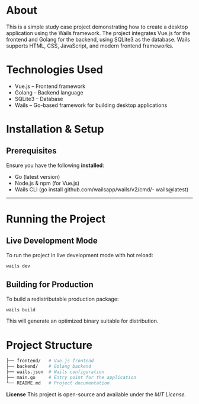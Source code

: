# About
This is a simple study case project demonstrating how to create a desktop application using the Wails framework. The project integrates Vue.js for the frontend and Golang for the backend, using SQLite3 as the database. Wails supports HTML, CSS, JavaScript, and modern frontend frameworks.

# Technologies Used
* Vue.js – Frontend framework
* Golang – Backend language
* SQLite3 – Database
* Wails – Go-based framework for building desktop applications

# Installation & Setup
## Prerequisites

Ensure you have the following **installed**:
- Go (latest version)
- Node.js & npm (for Vue.js)
- Wails CLI (go install github.com/wailsapp/wails/v2/cmd/- wails@latest)
***
# Running the Project
## Live Development Mode
To run the project in live development mode with hot reload:
```sh 
wails dev 
```

## Building for Production
To build a redistributable production package:
```sh
wails build
```

This will generate an optimized binary suitable for distribution.

# Project Structure
```sh
├── frontend/   # Vue.js frontend
├── backend/    # Golang backend
├── wails.json  # Wails configuration
├── main.go     # Entry point for the application
└── README.md   # Project documentation
```
**License**
This project is open-source and available under the *MIT License.*